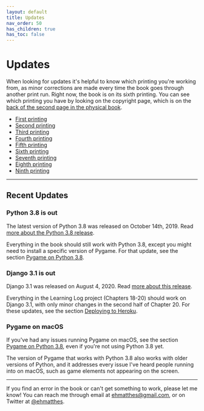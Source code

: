 ```yaml
---
layout: default
title: Updates
nav_order: 50
has_children: true
has_toc: false
---
```


# Updates

When looking for updates it's helpful to know which printing you're working from, as minor corrections are made every time the book goes through another print run. Right now, the book is on its sixth printing. You can see which printing you have by looking on the copyright page, which is on the [back of the second page in the physical book](../which_printing/).

- [First printing](../first_printing/)
- [Second printing](../second_printing/)
- [Third printing](../third_printing/)
- [Fourth printing](../fourth_printing/)
- [Fifth printing](../fifth_printing/)
- [Sixth printing](../sixth_printing/)
- [Seventh printing](../seventh_printing/)
- [Eighth printing](../eighth_printing/)
- [Ninth printing](../ninth_printing/)


---

## Recent Updates

### Python 3.8 is out

The latest version of Python 3.8 was released on October 14th, 2019. Read [more about the Python 3.8 release](../python3_8/).

Everything in the book should still work with Python 3.8, except you might need to install a specific version of Pygame. For that update, see the section [Pygame on Python 3.8](../python3_8#pygame-on-python-38).

### Django 3.1 is out

Django 3.1 was released on August 4, 2020. Read [more about this release](../django3_1/).

Everything in the Learning Log project (Chapters 18-20) should work on Django 3.1, with only minor changes in the second half of Chapter 20. For these updates, see the section [Deploying to Heroku](../django3_1#deploying-to-heroku).

### Pygame on macOS

If you've had any issues running Pygame on macOS, see the section [Pygame on Python 3.8](../python3_8#pygame-on-python-38), even if you're not using Python 3.8 yet.

The version of Pygame that works with Python 3.8 also works with older versions of Python, and it addresses every issue I've heard people running into on macOS, such as game elements not appearing on the screen.

---

If you find an error in the book or can't get something to work, please let me know! You can reach me through email at ehmatthes@gmail.com, or on Twitter at [@ehmatthes](https://twitter.com/ehmatthes).